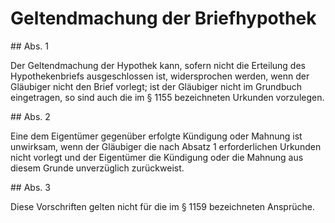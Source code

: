# Geltendmachung der Briefhypothek



\#\# Abs. 1

 Der Geltendmachung der Hypothek kann, sofern nicht die Erteilung des Hypothekenbriefs ausgeschlossen ist, widersprochen werden, wenn der Gläubiger nicht den Brief vorlegt; ist der Gläubiger nicht im Grundbuch eingetragen, so sind auch die im § 1155 bezeichneten Urkunden vorzulegen.

\#\# Abs. 2

 Eine dem Eigentümer gegenüber erfolgte Kündigung oder Mahnung ist unwirksam, wenn der Gläubiger die nach Absatz 1 erforderlichen Urkunden nicht vorlegt und der Eigentümer die Kündigung oder die Mahnung aus diesem Grunde unverzüglich zurückweist.

\#\# Abs. 3

 Diese Vorschriften gelten nicht für die im § 1159 bezeichneten Ansprüche. 

